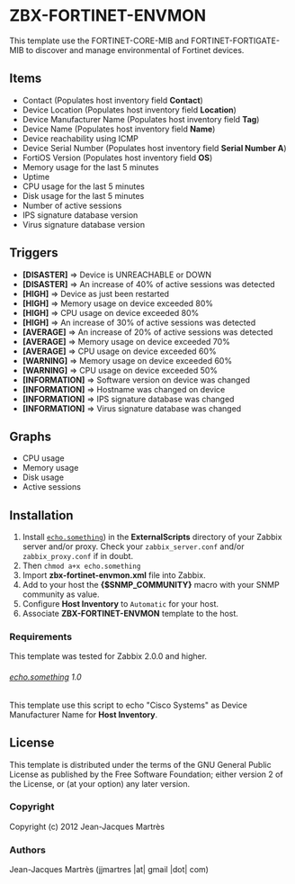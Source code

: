 ZBX-FORTINET-ENVMON
===================

This template use the FORTINET-CORE-MIB and FORTINET-FORTIGATE-MIB to discover and manage environmental of Fortinet devices.

Items
-----

  * Contact (Populates host inventory field **Contact**)
  * Device Location (Populates host inventory field **Location**)
  * Device Manufacturer Name (Populates host inventory field **Tag**)
  * Device Name (Populates host inventory field **Name**)
  * Device reachability using ICMP
  * Device Serial Number (Populates host inventory field **Serial Number A**)
  * FortiOS Version (Populates host inventory field **OS**)
  * Memory usage for the last 5 minutes
  * Uptime
  * CPU usage for the last 5 minutes
  * Disk usage for the last 5 minutes
  * Number of active sessions
  * IPS signature database version
  * Virus signature database version

Triggers
--------

  * **[DISASTER]** => Device is UNREACHABLE or DOWN
  * **[DISASTER]** => An increase of 40% of active sessions was detected
  * **[HIGH]** => Device as just been restarted
  * **[HIGH]** => Memory usage on device exceeded 80%
  * **[HIGH]** => CPU usage on device exceeded 80%
  * **[HIGH]** => An increase of 30% of active sessions was detected
  * **[AVERAGE]** => An increase of 20% of active sessions was detected
  * **[AVERAGE]** => Memory usage on device exceeded 70%
  * **[AVERAGE]** => CPU usage on device exceeded 60%
  * **[WARNING]** => Memory usage on device exceeded 60%
  * **[WARNING]** => CPU usage on device exceeded 50%
  * **[INFORMATION]** => Software version on device was changed
  * **[INFORMATION]** => Hostname was changed on device
  * **[INFORMATION]** => IPS signature database was changed
  * **[INFORMATION]** => Virus signature database was changed

Graphs
------

  * CPU usage
  * Memory usage
  * Disk usage
  * Active sessions

Installation
------------

1. Install [`echo.something`](https://github.com/jjmartres/Zabbix/tree/master/zbx-scripts/echo.something)) in the **ExternalScripts** directory of your Zabbix server and/or proxy. Check your `zabbix_server.conf` and/or `zabbix_proxy.conf` if in doubt.
2. Then `chmod a+x echo.something`
3. Import **zbx-fortinet-envmon.xml** file into Zabbix.
4. Add to your host the **{$SNMP_COMMUNITY}** macro with your SNMP community as value.
5. Configure **Host Inventory** to `Automatic` for your host.
6. Associate **ZBX-FORTINET-ENVMON** template to the host.
 
### Requirements

This template was tested for Zabbix 2.0.0 and higher.

###### [echo.something](https://github.com/jjmartres/Zabbix/tree/master/zbx-scripts/echo.something) 1.0

This template use this script to echo "Cisco Systems" as Device Manufacturer Name for **Host Inventory**.

License
-------

This template is distributed under the terms of the GNU General Public License as published by the Free Software Foundation; either version 2 of the  License, or (at your option) any later version.

### Copyright

  Copyright (c) 2012 Jean-Jacques Martrès

### Authors
  
  Jean-Jacques Martrès
  (jjmartres |at| gmail |dot| com)
